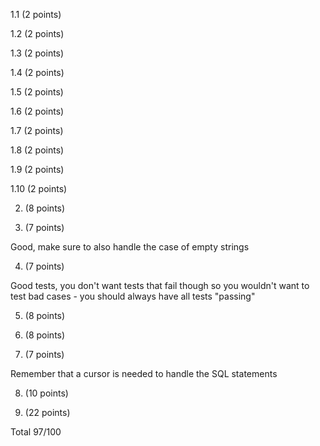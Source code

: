 1.1 (2 points)

1.2 (2 points)

1.3 (2 points)

1.4 (2 points)

1.5 (2 points)

1.6 (2 points)

1.7 (2 points)

1.8 (2 points)

1.9 (2 points)

1.10 (2 points)

2. (8 points)

3. (7 points)

Good, make sure to also handle the case of empty strings

4. (7 points)

Good tests, you don't want tests that fail though so you wouldn't want to test bad cases - you should always have all tests "passing"

5. (8 points)

6. (8 points)

7. (7 points)

Remember that a cursor is needed to handle the SQL statements

8. (10 points)

9. (22 points)

Total 97/100
